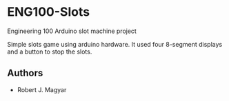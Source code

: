 # ENG100-Slots
Engineering 100 Arduino slot machine project

Simple slots game using arduino hardware. It used four 8-segment displays and a button to stop the slots.

## Authors
* Robert J. Magyar
